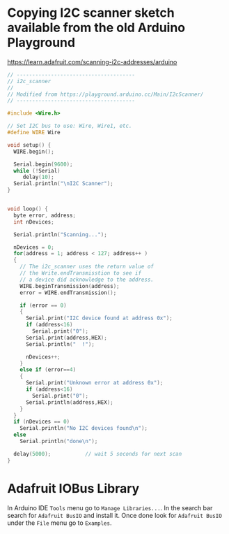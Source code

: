 # Copying  I2C scanner sketch available from the old Arduino Playground
https://learn.adafruit.com/scanning-i2c-addresses/arduino

```c++
// --------------------------------------
// i2c_scanner
//
// Modified from https://playground.arduino.cc/Main/I2cScanner/
// --------------------------------------

#include <Wire.h>

// Set I2C bus to use: Wire, Wire1, etc.
#define WIRE Wire

void setup() {
  WIRE.begin();

  Serial.begin(9600);
  while (!Serial)
     delay(10);
  Serial.println("\nI2C Scanner");
}


void loop() {
  byte error, address;
  int nDevices;

  Serial.println("Scanning...");

  nDevices = 0;
  for(address = 1; address < 127; address++ ) 
  {
    // The i2c_scanner uses the return value of
    // the Write.endTransmisstion to see if
    // a device did acknowledge to the address.
    WIRE.beginTransmission(address);
    error = WIRE.endTransmission();

    if (error == 0)
    {
      Serial.print("I2C device found at address 0x");
      if (address<16) 
        Serial.print("0");
      Serial.print(address,HEX);
      Serial.println("  !");

      nDevices++;
    }
    else if (error==4) 
    {
      Serial.print("Unknown error at address 0x");
      if (address<16) 
        Serial.print("0");
      Serial.println(address,HEX);
    }    
  }
  if (nDevices == 0)
    Serial.println("No I2C devices found\n");
  else
    Serial.println("done\n");

  delay(5000);           // wait 5 seconds for next scan
}
```


# Adafruit IOBus Library 
In Arduino IDE `Tools` menu go to  `Manage Libraries...`. In the search bar search for `Adafruit BusIO` and install it. 
Once done look for `Adafruit BusIO` under the `File` menu go to `Examples`. 